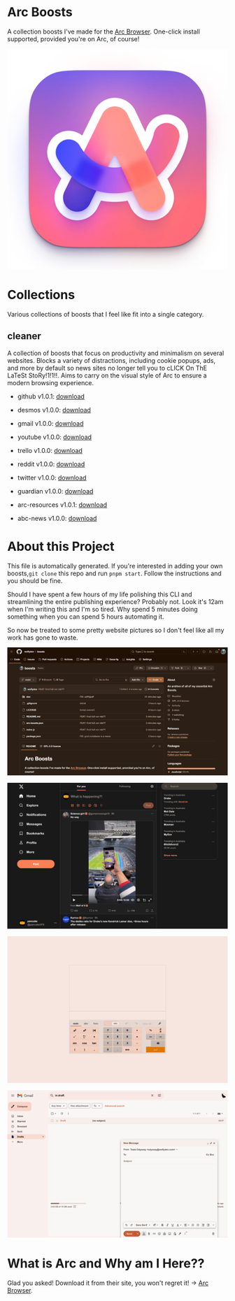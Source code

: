 # Arc Boosts
    
A collection boosts I've made for the [Arc Browser](https://arc.net/). One-click install supported, provided you're on Arc, of course!
    

![](/doc/arc.webp)

# Collections
Various collections of boosts that I feel like fit into a single category.

## cleaner
A collection of boosts that focus on productivity and minimalism on several websites.
Blocks a variety of distractions, including cookie popups, ads, and more by default so news sites no longer tell you to cLICK On ThE LaTeSt StoRy!1!1!!.
Aims to carry on the visual style of Arc to ensure a modern browsing experience.

- github v1.0.1: [download](https://arc.net/boost/4C55E5F0-AD9B-46C8-82AC-3D4B6D0A2EAE)

- desmos v1.0.0: [download](https://arc.net/boost/985CA8A9-236C-4D4A-BB1E-33610B2B5C76)

- gmail v1.0.0: [download](https://arc.net/boost/25E8278B-5CDD-4B94-91B2-6AE7D670B4A5)

- youtube v1.0.0: [download](https://arc.net/boost/5DE50F0C-A252-4EE5-BEF1-66BC00AC8CAD)

- trello v1.0.0: [download](https://arc.net/boost/252FD71B-68D0-4C65-8AF7-9BA3C3332B50)

- reddit v1.0.0: [download](https://arc.net/boost/031CCE2A-DE1F-4AFE-A219-2A8C5ECFCDB4)

- twitter v1.0.0: [download](https://arc.net/boost/271AB5A8-2A06-4195-9B1B-7A2A2D261D2A)

- guardian v1.0.0: [download](https://arc.net/boost/28D26DB8-8254-470A-8ACB-0754D6FF780E)

- arc-resources v1.0.1: [download](https://arc.net/boost/045EDB8A-2CE4-454C-B479-74D80EFA14E9)

- abc-news v1.0.0: [download](https://arc.net/boost/43747385-5A2D-417B-9411-51DE99A3D8A4)

# About this Project

This file is automatically generated. If you're interested in adding your own boosts,`git clone` this repo and run `pnpm start`. Follow the instructions and you should be fine. 

Should I have spent a few hours of my life polishing this CLI and streamlining the entire publishing experience? Probably not. Look it's 12am when I'm writing this and I'm so tired. Why spend 5 minutes doing something when you can spend 5 hours automating it.

So now be treated to some pretty website pictures so I don't feel like all my work has gone to waste.

<p align="center">
<img src="/doc/img1.png" alt="gh"/>
</p>



<p align="center">
<img src="/doc/img2.png" alt="gh"/>
</p>



<p align="center">
<img src="/doc/img3.png" alt="gh"/>
</p>



<p align="center">
<img src="/doc/img4.png" alt="gh"/>
</p>

# What is Arc and Why am I Here??

Glad you asked! Download it from their site, you won't regret it! -> [Arc Browser](https://arc.net/gift/5a2737fa).